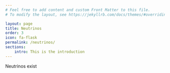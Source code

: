 ```yaml
---
# Feel free to add content and custom Front Matter to this file.
# To modify the layout, see https://jekyllrb.com/docs/themes/#overriding-theme-defaults

layout: page
title: Neutrinos
order: 3
icon: fa-flask
permalink: /neutrinos/
sections:
    intro: This is the introduction
---
```



Neutrinos exist